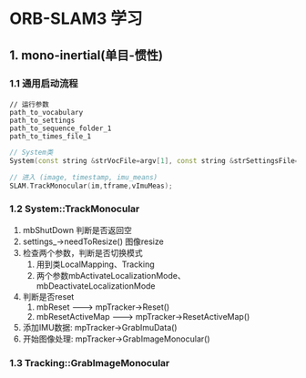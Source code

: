 # ORB-SLAM3 学习

## 1. mono-inertial(单目-惯性)

### 1.1 通用启动流程

```
// 运行参数
path_to_vocabulary
path_to_settings
path_to_sequence_folder_1
path_to_times_file_1
```



```C++
// System类
System(const string &strVocFile=argv[1], const string &strSettingsFile=argv[2], const eSensor sensor, const bool bUseViewer=True)
```

```C++
// 进入 (image, timestamp, imu_means)
SLAM.TrackMonocular(im,tframe,vImuMeas);
```

### 1.2 System::TrackMonocular

1. mbShutDown 判断是否返回空
2. settings_->needToResize() 图像resize
3. 检查两个参数，判断是否切换模式
   1. 用到类LocalMapping、Tracking
   2. 两个参数mbActivateLocalizationMode、mbDeactivateLocalizationMode
4. 判断是否reset
   1. mbReset ---> mpTracker->Reset()
   2. mbResetActiveMap ---> mpTracker->ResetActiveMap()
5. 添加IMU数据: mpTracker->GrabImuData()
6. 开始图像处理: mpTracker->GrabImageMonocular()

### 1.3 Tracking::GrabImageMonocular



